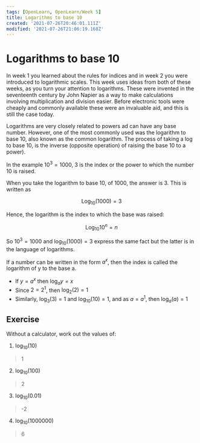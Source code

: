 ```yaml
---
tags: [OpenLearn, OpenLearn/Week 5]
title: Logarithms to base 10
created: '2021-07-26T20:46:01.111Z'
modified: '2021-07-26T21:06:19.168Z'
---
```


# Logarithms to base 10

In week 1 you learned about the rules for indices and in week 2 you were introduced to logarithmic scales. This week uses ideas from both of these weeks, as you turn your attention to logarithms. These were invented in the seventeenth century by John Napier as a way to make calculations involving multiplication and division easier. Before electronic tools were cheaply and commonly available these were an invaluable aid, and this is still the case today. 

Logarithms are very closely related to powers ad can have any base number. However, one of the most commonly used was the logarithm to base 10, also known as the common logarithm. The process of taking a log to base 10, is the inverse (opposite operation) of raising the base 10 to a power).

In the example $10^3 = 1000$, 3 is the index or the power to which the number 10 is raised.

When you take the logarithm to base 10, of 1000, the answer is 3. This is written as

$$
\textrm{Log}_{10}(1000) = 3
$$

Hence, the logarithm is the index to which the base was raised:

$$
\textrm{Log}_{10}10^n = n
$$

So $10^3 = 1000$ and $\textrm{log}_{10}(1000) = 3$ express the same fact but the latter is in the language of logarithms.

If a number can be written in the form $a^x$, then the index is called the logarithm of y to the base a.

- If $y = a^x$ then $\textrm{log}_a y = x$
- Since $2 = 2^1$, then $\textrm{log}_2(2) = 1$
- Similarly, $\textrm{log}_3 (3) = 1$ and $\textrm{log}_{10} (10) = 1$, and as $a = a^1$, then $\textrm{log}_a (a) = 1$

## Exercise
Without a calculator, work out the values of:

1) $\textrm{log}_{10}(10)$
> 1

2) $\textrm{log}_{10}(100)$
> 2

3) $\textrm{log}_{10}(0.01)$
> -2

4) $\textrm{log}_{10}(1 000 000)$
> 6

















